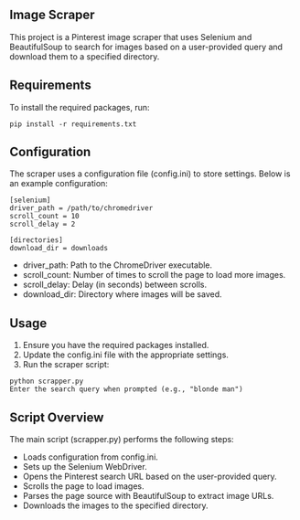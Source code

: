 ## Image Scraper

This project is a Pinterest image scraper that uses Selenium and BeautifulSoup to search for images based on a user-provided query and download them to a specified directory.

## Requirements

To install the required packages, run:

`pip install -r requirements.txt`

## Configuration

The scraper uses a configuration file (config.ini) to store settings. 
Below is an example configuration:

```
[selenium]
driver_path = /path/to/chromedriver
scroll_count = 10
scroll_delay = 2

[directories]
download_dir = downloads
```

- driver_path: Path to the ChromeDriver executable.
- scroll_count: Number of times to scroll the page to load more images.
- scroll_delay: Delay (in seconds) between scrolls.
- download_dir: Directory where images will be saved.

## Usage

1. Ensure you have the required packages installed.
2. Update the config.ini file with the appropriate settings.
3. Run the scraper script:

`python scrapper.py`  
`Enter the search query when prompted (e.g., "blonde man") `

## Script Overview

The main script (scrapper.py) performs the following steps:  

- Loads configuration from config.ini.
- Sets up the Selenium WebDriver.
- Opens the Pinterest search URL based on the user-provided query.
- Scrolls the page to load images.
- Parses the page source with BeautifulSoup to extract image URLs.
- Downloads the images to the specified directory.
